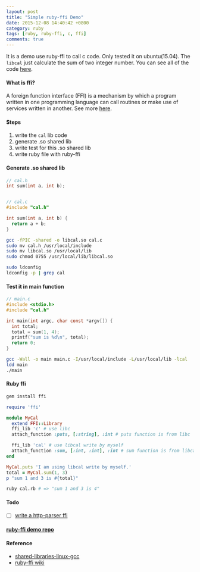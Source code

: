 ```yaml
---
layout: post
title: "Simple ruby-ffi Demo"
date: 2015-12-08 14:40:42 +0800
category: ruby
tags: [ruby, ruby-ffi, c, ffi]
comments: true
---
```


It is a demo use ruby-ffi to call c code. Only tested it on ubuntu(15.04). The `libcal` just calculate the sum of two integer number. You can see all of the code [here](https://github.com/FlowerWrong/ffi-demos).

#### What is ffi?

A foreign function interface (FFI) is a mechanism by which a program written in one programming language can call routines or make use of services written in another. See more [here](https://en.wikipedia.org/wiki/Foreign_function_interface).

#### Steps

1. write the `cal` lib code
2. generate .so shared lib
3. write test for this .so shared lib
4. write ruby file with ruby-ffi

#### Generate .so shared lib

```c
// cal.h
int sum(int a, int b);


// cal.c
#include "cal.h"

int sum(int a, int b) {
  return a + b;
}
```

```bash
gcc -fPIC -shared -o libcal.so cal.c
sudo mv cal.h /usr/local/include
sudo mv libcal.so /usr/local/lib
sudo chmod 0755 /usr/local/lib/libcal.so

sudo ldconfig
ldconfig -p | grep cal
```

#### Test it in main function

```c
// main.c
#include <stdio.h>
#include "cal.h"

int main(int argc, char const *argv[]) {
  int total;
  total = sum(1, 4);
  printf("sum is %d\n", total);
  return 0;
}
```

```bash
gcc -Wall -o main main.c -I/usr/local/include -L/usr/local/lib -lcal
ldd main
./main
```

#### Ruby ffi

```bash
gem install ffi
```

```ruby
require 'ffi'

module MyCal
  extend FFI::Library
  ffi_lib 'c' # use libc
  attach_function :puts, [:string], :int # puts function is from libc

  ffi_lib 'cal' # use libcal write by myself
  attach_function :sum, [:int, :int], :int # sum function is from libcal
end

MyCal.puts 'I am using libcal write by myself.'
total = MyCal.sum(1, 3)
p "sum 1 and 3 is #{total}"
```

```bash
ruby cal.rb # => "sum 1 and 3 is 4"
```

#### Todo

- [ ] [write a http-parser ffi](https://github.com/nodejs/http-parser)

#### [ruby-ffi demo repo](https://github.com/FlowerWrong/ffi-demos)

#### Reference

* [shared-libraries-linux-gcc](http://www.cprogramming.com/tutorial/shared-libraries-linux-gcc.html)
* [ruby-ffi wiki](https://github.com/ffi/ffi/wiki)
